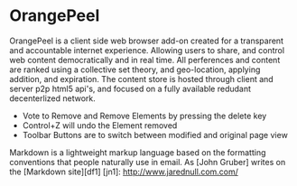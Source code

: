 # OrangePeel

OrangePeel is a client side web browser add-on created for a transparent and accountable internet experience. Allowing users to share, and control web content democratically and in real time. All perferences and content are ranked using a collective set theory, and geo-location, applying addition, and expiration. The content store is hosted through client and server p2p html5 api's, and focused on a fully available  redudant decenterlized network.

  - Vote to Remove and Remove Elements by pressing the delete key
  - Control+Z will undo the Element removed
  - Toolbar Buttons are to switch between modified and original page view

Markdown is a lightweight markup language based on the formatting conventions that people naturally use in email.  As [John Gruber] writes on the [Markdown site][df1]
   [jn1]: <http://www.jarednull.com.com/>

